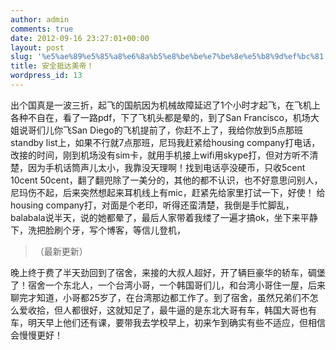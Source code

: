 ```yaml
---
author: admin
comments: true
date: 2012-09-16 23:27:01+00:00
layout: post
slug: '%e5%ae%89%e5%85%a8%e6%8a%b5%e8%be%be%e7%be%8e%e5%b8%9d%ef%bc%81'
title: 安全抵达美帝！
wordpress_id: 13
---
```


出个国真是一波三折，起飞的国航因为机械故障延迟了1个小时才起飞，在飞机上各种不自在，看了一路pdf，下了飞机头都是晕的，到了San Francisco，机场大姐说哥们儿你飞San Diego的飞机提前了，你赶不上了，我给你放到5点那班standby list上，如果不行就7点那班，尼玛我赶紧给housing company打电话，改接的时间，刚到机场没有sim卡，就用手机接上wifi用skype打，但对方听不清楚，因为手机话筒声儿太小，我靠没天理啊！找到电话亭没硬币，只收5cent 10cent 50cent，翻了翻兜除了一美分的，其他的都不认识，也不好意思问别人，尼玛伤不起，后来突然想起来耳机线上有mic，赶紧先给家里打试一下，好使！ 给housing company打，对面是个老印，听得还蛮清楚，我倒是手忙脚乱，balabala说半天，说的她都晕了，最后人家带着我缕了一遍才搞ok，坐下来平静下，洗把脸刷个牙，写个博客，等信儿登机，



> （最新更新）

晚上终于费了半天劲回到了宿舍，来接的大叔人超好，开了辆巨豪华的轿车，碉堡了！宿舍一个东北人，一个台湾小哥，一个韩国哥们儿，和台湾小哥住一屋，后来聊完才知道，小哥都25岁了，在台湾那边都工作了。到了宿舍，虽然兄弟们不怎么爱收拾，但人都很好，这就知足了，最牛逼的是东北大哥有车，韩国大哥也有车，明天早上他们还有课，要带我去学校早上，初来乍到确实有些不适应，但相信会慢慢更好！ 


